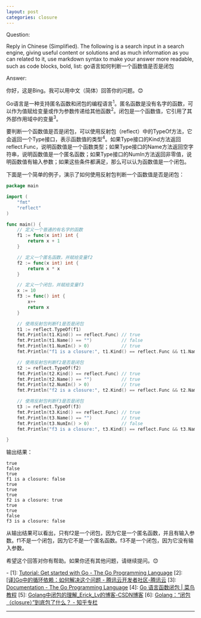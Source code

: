 ```yaml
---
layout: post
categories: closure
---
```

Question:

Reply in Chinese (Simplified).
The following is a search input in a search engine, giving useful content or solutions and as much information as you can related to it, use markdown syntax to make your answer more readable, such as code blocks, bold, list:
go语言如何判断一个函数值是否是闭包

Answer:

你好，这是Bing。我可以用中文（简体）回答你的问题。😊

Go语言是一种支持匿名函数和闭包的编程语言<sup>1</sup>。匿名函数是没有名字的函数，可以作为值赋给变量或作为参数传递给其他函数<sup>2</sup>。闭包是一个函数值，它引用了其外部作用域中的变量<sup>3</sup>。

要判断一个函数值是否是闭包，可以使用反射包（reflect）中的TypeOf方法，它会返回一个Type接口，表示函数值的类型<sup>4</sup>。如果Type接口的Kind方法返回reflect.Func，说明函数值是一个函数类型；如果Type接口的Name方法返回空字符串，说明函数值是一个匿名函数；如果Type接口的NumIn方法返回非零值，说明函数值有输入参数；如果这些条件都满足，那么可以认为函数值是一个闭包。

下面是一个简单的例子，演示了如何使用反射包判断一个函数值是否是闭包：

```go
package main

import (
	"fmt"
	"reflect"
)

func main() {
	// 定义一个普通的有名字的函数
	f1 := func(x int) int {
		return x + 1
	}

	// 定义一个匿名函数，并赋给变量f2
	f2 := func(x int) int {
		return x * x
	}

	// 定义一个闭包，并赋给变量f3
	x := 10
	f3 := func() int {
		x++
		return x
	}

	// 使用反射包判断f1是否是闭包
	t1 := reflect.TypeOf(f1)
	fmt.Println(t1.Kind() == reflect.Func) // true
	fmt.Println(t1.Name() == "")           // false
	fmt.Println(t1.NumIn() > 0)            // true
	fmt.Println("f1 is a closure:", t1.Kind() == reflect.Func && t1.Name() == "" && t1.NumIn() > 0) // false

	// 使用反射包判断f2是否是闭包
	t2 := reflect.TypeOf(f2)
	fmt.Println(t2.Kind() == reflect.Func) // true
	fmt.Println(t2.Name() == "")           // true
	fmt.Println(t2.NumIn() > 0)            // true
	fmt.Println("f2 is a closure:", t2.Kind() == reflect.Func && t2.Name() == "" && t2.NumIn() > 0) // true

	// 使用反射包判断f3是否是闭包
	t3 := reflect.TypeOf(f3)
	fmt.Println(t3.Kind() == reflect.Func) // true
	fmt.Println(t3.Name() == "")           // true
	fmt.Println(t3.NumIn() > 0)            // false
	fmt.Println("f3 is a closure:", t3.Kind() == reflect.Func && t3.Name() == "" && t3.NumIn() > 0) // false

}
```

输出结果：

```text
true
false
true
f1 is a closure: false
true
true
true
f2 is a closure: true
true
true
false
f3 is a closure: false
```

从输出结果可以看出，只有f2是一个闭包，因为它是一个匿名函数，并且有输入参数。f1不是一个闭包，因为它不是一个匿名函数。f3不是一个闭包，因为它没有输入参数。

希望这个回答对你有帮助。如果你还有其他问题，请继续提问。😊


\-
\[1]: [Tutorial: Get started with Go - The Go Programming Language](https://go.dev/doc/tutorial/getting-started)
\[2]: [[译]Go中的循环依赖：如何解决这个问题 - 腾讯云开发者社区-腾讯云](https://cloud.tencent.com/developer/article/2070056)
\[3]: [Documentation - The Go Programming Language](https://go.dev/doc/)
\[4]: [Go 语言函数闭包 | 菜鸟教程](https://www.runoob.com/go/go-function-closures.html)
\[5]: [Golang中闭包的理解_Erick_Lv的博客-CSDN博客](https://blog.csdn.net/qq_35976351/article/details/81986496)
\[6]: [Golang：“闭包（closure）”到底包了什么？ - 知乎专栏](https://zhuanlan.zhihu.com/p/92634505)

<hr/>

